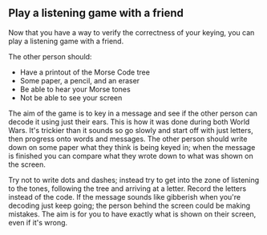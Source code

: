 ## Play a listening game with a friend

Now that you have a way to verify the correctness of your keying, you can play a listening game with a friend.

The other person should:

- Have a printout of the Morse Code tree
- Some paper, a pencil, and an eraser
- Be able to hear your Morse tones
- Not be able to see your screen

The aim of the game is to key in a message and see if the other person can decode it using just their ears. This is how it was done during both World Wars. It's trickier than it sounds so go slowly and start off with just letters, then progress onto words and messages. The other person should write down on some paper what they think is being keyed in; when the message is finished you can compare what they wrote down to what was shown on the screen.

Try not to write dots and dashes; instead try to get into the zone of listening to the tones, following the tree and arriving at a letter. Record the letters instead of the code. If the message sounds like gibberish when you're decoding just keep going; the person behind the screen could be making mistakes. The aim is for you to have exactly what is shown on their screen, even if it's wrong.


